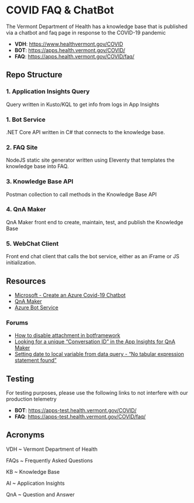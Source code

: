 ﻿# COVID FAQ & ChatBot

The Vermont Department of Health has a knowledge base that is published via a chatbot and faq page in response to the COVID-19 pandemic

* **VDH**: https://www.healthvermont.gov/COVID
* **BOT**: https://apps.health.vermont.gov/COVID/
* **FAQ**: https://apps.health.vermont.gov/COVID/faq/


## Repo Structure

### 1. Application Insights Query

Query written in Kusto/KQL to get info from logs in App Insights

### 1. Bot Service

.NET Core API written in C# that connects to the knowledge base.

### 2. FAQ Site

NodeJS static site generator written using Eleventy that templates the knowledge base into FAQ.

### 3. Knowledge Base API

Postman collection to call methods in the Knowledge Base API

### 4. QnA Maker

QnA Maker front end to create, maintain, test, and publish the Knowledge Base

### 5. WebChat Client

Front end chat client that calls the bot service, either as an iFrame or JS initialization.


## Resources

* [Microsoft - Create an Azure Covid-19 Chatbot](https://microsoft.github.io/slg-covid-bot/)
* [QnA Maker](https://www.qnamaker.ai/)
* [Azure Bot Service](https://azure.microsoft.com/en-us/services/bot-service/)

### Forums

* [How to disable attachment in botframework](https://stackoverflow.com/q/60889643/1366033)
* [Looking for a unique “Conversation ID” in the App Insights for QnA Maker](https://stackoverflow.com/q/60880867/1366033)
* [Setting date to local variable from data query - “No tabular expression statement found”](https://stackoverflow.com/q/60322289/1366033)


## Testing

For testing purposes, please use the following links to not interfere with our production telemetry

* **BOT**: https://apps-test.health.vermont.gov/COVID/
* **FAQ**: https://apps-test.health.vermont.gov/COVID/faq/


## Acronyms

VDH
 ~ Vermont Department of Health

FAQs
 ~ Frequently Asked Questions

KB
 ~ Knowledge Base

AI
 ~ Application Insights

QnA
 ~ Question and Answer
